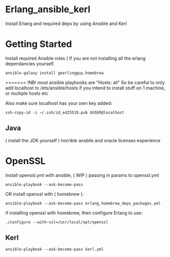 # Erlang_ansible_kerl
Install Erlang and required deps by using Ansible and Kerl

# Getting Started

Install required Ansible roles ( If you are not installing all the erlang
dependancies yourself.
```
ansible-galaxy install geerlingguy.homebrew
```

=======
!NB!
most ansible playbooks are "Hosts: all"
So be careful to only add localhost to /ets/ansible/hosts
if you intend to install stuff on 1 machine, or multiple hosts etc

Also make sure localhost has your own key added:
```
ssh-copy-id -i ~/.ssh/id_ed25519.pub $USER@localhost
```


## Java 
( install the JDK yourself ) horrible ansbile and oracle licenses experience

# OpenSSL
Install openssl.yml with ansible, ( WIP ) passing in params to openssl.yml
```
ansible-playbook --ask-become-pass 
```
OR
install openssl with ( homebrew ): 
```
ansible-playbook --ask-become-pass erlang_homebrow_deps_packages.yml
```

if installing openssl with homebrew, then configure Erlang to use:
```
./configure --with-ssl=/usr/local/opt/openssl
```

## Kerl
```
ansible-playbook --ask-become-pass kerl.yml
```